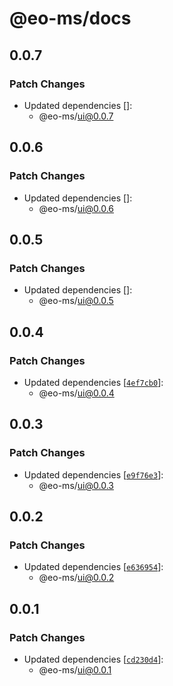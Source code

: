 # @eo-ms/docs

## 0.0.7

### Patch Changes

- Updated dependencies []:
  - @eo-ms/ui@0.0.7

## 0.0.6

### Patch Changes

- Updated dependencies []:
  - @eo-ms/ui@0.0.6

## 0.0.5

### Patch Changes

- Updated dependencies []:
  - @eo-ms/ui@0.0.5

## 0.0.4

### Patch Changes

- Updated dependencies [[`4ef7cb0`](https://github.com/eopol/eo-monorepo-starter/commit/4ef7cb04959a1ac76d216bed438540f93354a679)]:
  - @eo-ms/ui@0.0.4

## 0.0.3

### Patch Changes

- Updated dependencies [[`e9f76e3`](https://github.com/eopol/eo-monorepo-starter/commit/e9f76e38aef10d5f2b5a2b2e73f84120f70f9b17)]:
  - @eo-ms/ui@0.0.3

## 0.0.2

### Patch Changes

- Updated dependencies [[`e636954`](https://github.com/eopol/eo-monorepo-starter/commit/e636954e39aaa90fc7bc682d6e0c58e020ba25a3)]:
  - @eo-ms/ui@0.0.2

## 0.0.1

### Patch Changes

- Updated dependencies [[`cd230d4`](https://github.com/eopol/eo-monorepo-starter/commit/cd230d409126709d10afbf5af9b3062f6e360daf)]:
  - @eo-ms/ui@0.0.1
